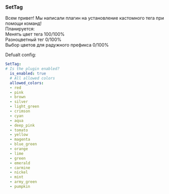 ### SetTag

Всем привет! Мы написали плагин на установление кастомного тега при помощи команд!<br>
Планируется:<br>
Менять цвет тега 100/100%<br>
Разноцветный тег 0/100%<br>
Выбор цветов для радужного префикса 0/100% <br>

Defualt config:
```yml 
SetTag:
# Is the plugin enabled?
  is_enabled: true
  # All allowed colors
  allowed_colors:
  - red
  - pink
  - brown
  - silver
  - light_green
  - crimson
  - cyan
  - aqua
  - deep_pink
  - tomato
  - yellow
  - magenta
  - blue_green
  - orange
  - lime
  - green
  - emerald
  - carmine
  - nickel
  - mint
  - army_green
  - pumpkin
```
